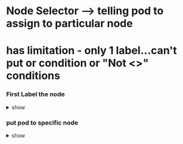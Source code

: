 # Node Selector --> telling pod to assign to particular node
# has limitation - only 1 label...can't put or condition or "Not <>" conditions

### First Label the node
<details><summary>show</summary>

```bash
kubectl label nodes <node name> <label-key>=<label-value>

kubectl label nodes node-01 size=Large
```
</details>

### put pod to specific node
<details><summary>show</summary>

```bash
apiVersion: v1
kind: Pod
metadata:
  name: app-pod
  labels:
    type: webserver
spec:
  containers:
    - name: ubuntu-container
      image: ubuntu
  nodeSelector:
    size: Large

```
</details>
